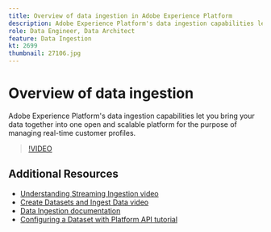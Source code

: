 ```yaml
---
title: Overview of data ingestion in Adobe Experience Platform
description: Adobe Experience Platform's data ingestion capabilities let you bring your data together into one open and scalable platform for the purpose of managing a unified profile.
role: Data Engineer, Data Architect
feature: Data Ingestion
kt: 2699
thumbnail: 27106.jpg
---
```


# Overview of data ingestion

Adobe Experience Platform's data ingestion capabilities let you bring your data together into one open and scalable platform for the purpose of managing real-time customer profiles.

>[!VIDEO](https://video.tv.adobe.com/v/27106?quality=12&learn=on)

## Additional Resources

* [Understanding Streaming Ingestion video](understanding-streaming-ingestion.md)
* [Create Datasets and Ingest Data video](create-datasets-and-ingest-data.md)
* [Data Ingestion documentation](https://www.adobe.io/apis/experienceplatform/home/data-ingestion.html)
* [Configuring a Dataset with Platform API tutorial](https://www.adobe.io/apis/experienceplatform/home/tutorials/alltutorials.html#!api-specification/markdown/narrative/tutorials/creating_a_dataset_tutorial/creating_a_dataset_tutorial.md)
